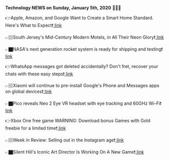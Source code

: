 <b>Technology NEWS on Sunday, January 5th, 2020</b> 📡📡📡 

👉Apple, Amazon, and Google Want to Create a Smart Home Standard. Here's What to Expect❗️<a href='https://techblock.club/?p=2032'> link</a>

👉🏽South Jersey's Mid-Century Modern Motels, in All Their Neon Glory❗️<a href='https://techblock.club/?p=2034'> link</a>

👉🏿NASA's next generation rocket system is ready for shipping and testing❗️<a href='https://techblock.club/?p=2036'> link</a>

👉WhatsApp messages got deleted accidentally? Don't fret, recover your chats with these easy steps❗️<a href='https://techblock.club/?p=2038'> link</a>

👉🏽Xiaomi will continue to pre-install Google's Phone and Messages apps on global devices❗️<a href='https://techblock.club/?p=2040'> link</a>

👉🏿Pico reveals Neo 2 Eye VR headset with eye tracking and 60GHz Wi-Fi❗️<a href='https://techblock.club/?p=2042'> link</a>

👉Xbox One free game WARNING: Download bonus Games with Gold freebie for a limited time❗️<a href='https://techblock.club/?p=2044'> link</a>

👉🏽Week in Review: Selling out in the Instagram age❗️<a href='https://techblock.club/?p=2046'> link</a>

👉🏿Silent Hill's Iconic Art Director Is Working On A New Game❗️<a href='https://techblock.club/?p=2048'> link</a>

